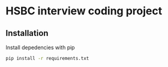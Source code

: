 # HSBC interview coding project

[//]: # (todo)

## Installation 

Install depedencies with pip

```bash
pip install -r requirements.txt
```


